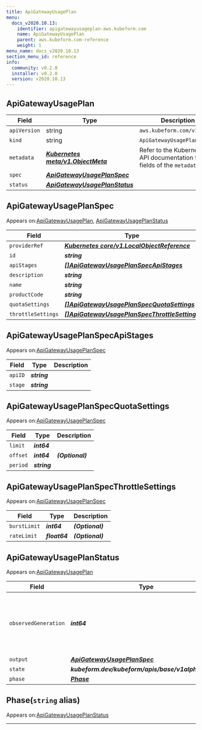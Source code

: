 ```yaml
---
title: ApiGatewayUsagePlan
menu:
  docs_v2020.10.13:
    identifier: apigatewayusageplan-aws.kubeform.com
    name: ApiGatewayUsagePlan
    parent: aws.kubeform.com-reference
    weight: 1
menu_name: docs_v2020.10.13
section_menu_id: reference
info:
  community: v0.2.0
  installer: v0.2.0
  version: v2020.10.13
---
```


## ApiGatewayUsagePlan
| Field | Type | Description |
| ------ | ----- | ----------- |
| `apiVersion` | string | `aws.kubeform.com/v1alpha1` |
|    `kind` | string | `ApiGatewayUsagePlan` |
| `metadata` | ***[Kubernetes meta/v1.ObjectMeta](https://kubernetes.io/docs/reference/generated/kubernetes-api/v1.13/#objectmeta-v1-meta)***|Refer to the Kubernetes API documentation for the fields of the `metadata` field.|
| `spec` | ***[ApiGatewayUsagePlanSpec](#apigatewayusageplanspec)***||
| `status` | ***[ApiGatewayUsagePlanStatus](#apigatewayusageplanstatus)***||
## ApiGatewayUsagePlanSpec

Appears on:[ApiGatewayUsagePlan](#apigatewayusageplan), [ApiGatewayUsagePlanStatus](#apigatewayusageplanstatus)

| Field | Type | Description |
| ------ | ----- | ----------- |
| `providerRef` | ***[Kubernetes core/v1.LocalObjectReference](https://kubernetes.io/docs/reference/generated/kubernetes-api/v1.13/#localobjectreference-v1-core)***||
| `id` | ***string***||
| `apiStages` | ***[[]ApiGatewayUsagePlanSpecApiStages](#apigatewayusageplanspecapistages)***| ***(Optional)*** |
| `description` | ***string***| ***(Optional)*** |
| `name` | ***string***||
| `productCode` | ***string***| ***(Optional)*** |
| `quotaSettings` | ***[[]ApiGatewayUsagePlanSpecQuotaSettings](#apigatewayusageplanspecquotasettings)***| ***(Optional)*** |
| `throttleSettings` | ***[[]ApiGatewayUsagePlanSpecThrottleSettings](#apigatewayusageplanspecthrottlesettings)***| ***(Optional)*** |
## ApiGatewayUsagePlanSpecApiStages

Appears on:[ApiGatewayUsagePlanSpec](#apigatewayusageplanspec)

| Field | Type | Description |
| ------ | ----- | ----------- |
| `apiID` | ***string***||
| `stage` | ***string***||
## ApiGatewayUsagePlanSpecQuotaSettings

Appears on:[ApiGatewayUsagePlanSpec](#apigatewayusageplanspec)

| Field | Type | Description |
| ------ | ----- | ----------- |
| `limit` | ***int64***||
| `offset` | ***int64***| ***(Optional)*** |
| `period` | ***string***||
## ApiGatewayUsagePlanSpecThrottleSettings

Appears on:[ApiGatewayUsagePlanSpec](#apigatewayusageplanspec)

| Field | Type | Description |
| ------ | ----- | ----------- |
| `burstLimit` | ***int64***| ***(Optional)*** |
| `rateLimit` | ***float64***| ***(Optional)*** |
## ApiGatewayUsagePlanStatus

Appears on:[ApiGatewayUsagePlan](#apigatewayusageplan)

| Field | Type | Description |
| ------ | ----- | ----------- |
| `observedGeneration` | ***int64***| ***(Optional)*** Resource generation, which is updated on mutation by the API Server.|
| `output` | ***[ApiGatewayUsagePlanSpec](#apigatewayusageplanspec)***| ***(Optional)*** |
| `state` | ***kubeform.dev/kubeform/apis/base/v1alpha1.State***| ***(Optional)*** |
| `phase` | ***[Phase](#phase)***| ***(Optional)*** |
## Phase(`string` alias)

Appears on:[ApiGatewayUsagePlanStatus](#apigatewayusageplanstatus)

---
